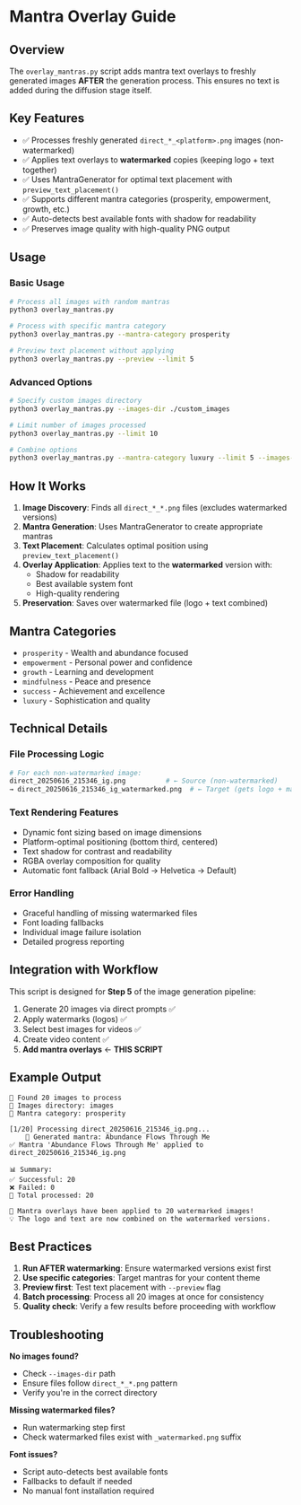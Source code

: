 # Mantra Overlay Guide

## Overview
The `overlay_mantras.py` script adds mantra text overlays to freshly generated images **AFTER** the generation process. This ensures no text is added during the diffusion stage itself.

## Key Features
- ✅ Processes freshly generated `direct_*_<platform>.png` images (non-watermarked)
- ✅ Applies text overlays to **watermarked** copies (keeping logo + text together)
- ✅ Uses MantraGenerator for optimal text placement with `preview_text_placement()`
- ✅ Supports different mantra categories (prosperity, empowerment, growth, etc.)
- ✅ Auto-detects best available fonts with shadow for readability
- ✅ Preserves image quality with high-quality PNG output

## Usage

### Basic Usage
```bash
# Process all images with random mantras
python3 overlay_mantras.py

# Process with specific mantra category
python3 overlay_mantras.py --mantra-category prosperity

# Preview text placement without applying
python3 overlay_mantras.py --preview --limit 5
```

### Advanced Options
```bash
# Specify custom images directory
python3 overlay_mantras.py --images-dir ./custom_images

# Limit number of images processed
python3 overlay_mantras.py --limit 10

# Combine options
python3 overlay_mantras.py --mantra-category luxury --limit 5 --images-dir images
```

## How It Works

1. **Image Discovery**: Finds all `direct_*_*.png` files (excludes watermarked versions)
2. **Mantra Generation**: Uses MantraGenerator to create appropriate mantras
3. **Text Placement**: Calculates optimal position using `preview_text_placement()`
4. **Overlay Application**: Applies text to the **watermarked** version with:
   - Shadow for readability
   - Best available system font
   - High-quality rendering
5. **Preservation**: Saves over watermarked file (logo + text combined)

## Mantra Categories
- `prosperity` - Wealth and abundance focused
- `empowerment` - Personal power and confidence
- `growth` - Learning and development
- `mindfulness` - Peace and presence
- `success` - Achievement and excellence 
- `luxury` - Sophistication and quality

## Technical Details

### File Processing Logic
```python
# For each non-watermarked image:
direct_20250616_215346_ig.png          # ← Source (non-watermarked)
→ direct_20250616_215346_ig_watermarked.png  # ← Target (gets logo + mantra)
```

### Text Rendering Features
- Dynamic font sizing based on image dimensions
- Platform-optimal positioning (bottom third, centered)
- Text shadow for contrast and readability
- RGBA overlay composition for quality
- Automatic font fallback (Arial Bold → Helvetica → Default)

### Error Handling
- Graceful handling of missing watermarked files
- Font loading fallbacks
- Individual image failure isolation
- Detailed progress reporting

## Integration with Workflow

This script is designed for **Step 5** of the image generation pipeline:

1. Generate 20 images via direct prompts ✅
2. Apply watermarks (logos) ✅  
3. Select best images for videos ✅
4. Create video content ✅
5. **Add mantra overlays** ← **THIS SCRIPT**

## Example Output
```
🎯 Found 20 images to process
📁 Images directory: images
🎨 Mantra category: prosperity

[1/20] Processing direct_20250616_215346_ig.png...
    🎲 Generated mantra: Abundance Flows Through Me
✅ Mantra 'Abundance Flows Through Me' applied to direct_20250616_215346_ig.png

📊 Summary:
✅ Successful: 20
❌ Failed: 0
📝 Total processed: 20

🎉 Mantra overlays have been applied to 20 watermarked images!
💡 The logo and text are now combined on the watermarked versions.
```

## Best Practices

1. **Run AFTER watermarking**: Ensure watermarked versions exist first
2. **Use specific categories**: Target mantras for your content theme
3. **Preview first**: Test text placement with `--preview` flag
4. **Batch processing**: Process all 20 images at once for consistency
5. **Quality check**: Verify a few results before proceeding with workflow

## Troubleshooting

**No images found?**
- Check `--images-dir` path
- Ensure files follow `direct_*_*.png` pattern
- Verify you're in the correct directory

**Missing watermarked files?**
- Run watermarking step first
- Check watermarked files exist with `_watermarked.png` suffix

**Font issues?**
- Script auto-detects best available fonts
- Fallbacks to default if needed
- No manual font installation required

